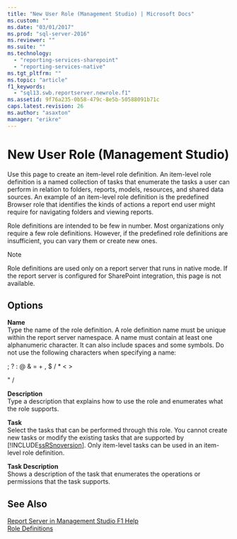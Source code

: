 ```yaml
---
title: "New User Role (Management Studio) | Microsoft Docs"
ms.custom: ""
ms.date: "03/01/2017"
ms.prod: "sql-server-2016"
ms.reviewer: ""
ms.suite: ""
ms.technology: 
  - "reporting-services-sharepoint"
  - "reporting-services-native"
ms.tgt_pltfrm: ""
ms.topic: "article"
f1_keywords: 
  - "sql13.swb.reportserver.newrole.f1"
ms.assetid: 9f76a235-0b58-479c-8e5b-50588091b71c
caps.latest.revision: 26
ms.author: "asaxton"
manager: "erikre"
---
```

# New User Role (Management Studio)
  Use this page to create an item-level role definition. An item-level role definition is a named collection of tasks that enumerate the tasks a user can perform in relation to folders, reports, models, resources, and shared data sources. An example of an item-level role definition is the predefined Browser role that identifies the kinds of actions a report end user might require for navigating folders and viewing reports.  
  
 Role definitions are intended to be few in number. Most organizations only require a few role definitions. However, if the predefined role definitions are insufficient, you can vary them or create new ones.  
  
> [!NOTE]  
>  Role definitions are used only on a report server that runs in native mode. If the report server is configured for SharePoint integration, this page is not available.  
  
## Options  
 **Name**  
 Type the name of the role definition. A role definition name must be unique within the report server namespace. A name must contain at least one alphanumeric character. It can also include spaces and some symbols. Do not use the following characters when specifying a name:  
  
 ; ? : @ & = + , $ / * \< >  
  
 " /  
  
 **Description**  
 Type a description that explains how to use the role and enumerates what the role supports.  
  
 **Task**  
 Select the tasks that can be performed through this role. You cannot create new tasks or modify the existing tasks that are supported by [!INCLUDE[ssRSnoversion](../../advanced-analytics/r-services/includes/ssrsnoversion-md.md)]. Only item-level tasks can be used in an item-level role definition.  
  
 **Task Description**  
 Shows a description of the task that enumerates the operations or permissions that the task supports.  
  
## See Also  
 [Report Server in Management Studio F1 Help](../../reporting-services/tools/report-server-in-management-studio-f1-help.md)   
 [Role Definitions](../../reporting-services/security/role-definitions.md)  
  
  